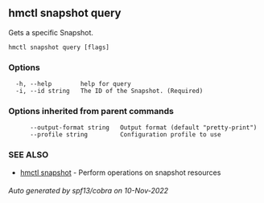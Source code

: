 ## hmctl snapshot query

Gets a specific Snapshot.

```
hmctl snapshot query [flags]
```

### Options

```
  -h, --help        help for query
  -i, --id string   The ID of the Snapshot. (Required)
```

### Options inherited from parent commands

```
      --output-format string   Output format (default "pretty-print")
      --profile string         Configuration profile to use
```

### SEE ALSO

* [hmctl snapshot](hmctl_snapshot.md)	 - Perform operations on snapshot resources

###### Auto generated by spf13/cobra on 10-Nov-2022
